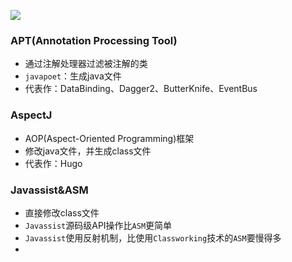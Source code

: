 ![](https://raw.githubusercontent.com/gxd523/PictureBed/master/niubi.png)

### APT(Annotation Processing Tool)
* 通过注解处理器过滤被注解的类
* `javapoet`：生成java文件
* 代表作：DataBinding、Dagger2、ButterKnife、EventBus

### AspectJ
* AOP(Aspect-Oriented Programming)框架
* 修改java文件，并生成class文件
* 代表作：Hugo

### Javassist&ASM
* 直接修改class文件
* `Javassist`源码级API操作比`ASM`更简单
* `Javassist`使用反射机制，比使用`Classworking`技术的`ASM`要慢得多
* 

